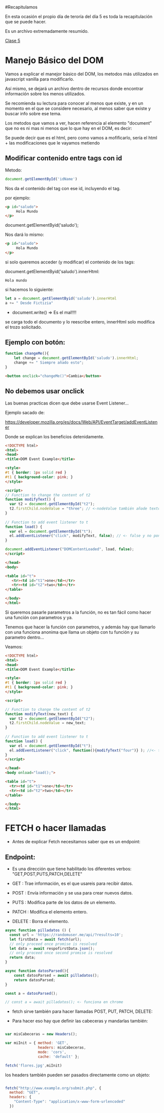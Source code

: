 #Recapitulamos

En esta ocasión el propio día de teroría del día 5 es toda la recapitulación que se puede hacer.

Es un archivo extremadamente resumido.

[Clase 5](./dia5.md)

# Manejo Básico del DOM

Vamos a explicar el manejor básico del DOM, los metodos más utilizados en javascript vanilla para modificarlo.

Así mismo, se dejará un archivo dentro de recursos donde encontrar información sobre los menos utilizados.

Se recomienda su lectura para conocer al menos que existe, y en un momento en el que se considere necesario, al menos saber que existe y buscar info sobre ese tema.

Los metodos que vamos a ver, hacen referencia al elemento "document" que no es ni mas ni menos que lo que hay en el DOM, es decir:

Se puede decir que es el html, pero como vamos a mofificarlo, sería el html + las modificaciones que le vayamos metiendo

## Modificar contenido entre tags con id

Metodo:

```javascript
document.getElementById('idName')
```

Nos da el contenido del tag con ese id, incluyendo el tag.

por ejemplo:

```html
<p id="saludo">
     Hola Mundo
</p>
```
document.getElementByid('saludo');

Nos dará lo mismo:

```html
<p id="saludo">
     Hola Mundo
</p>
```

si solo queremos acceder (y modificar) el contenido de los tags:

document.getElementByid('saludo').innerHtml:

```Hola mundo```

si hacemos lo siguiente:

```javascript
let a = document.getElementByid('saludo').innerHtml
a += " Desde Fictizia"
```

- document.write() => Es el mal!!!!

se carga todo el documento y lo reescribe entero, innerHtml solo modifica el trozo solicitado.

## Ejemplo con botón:

```javascript
function changeMe(){
    let change = document.getElementById('saludo').innerHtml;
    change += " Siempre añado esto";
}
```

```html
<button onclick="changeMe()">Cambia</button>
```

## No debemos usar onclick

Las buenas practicas dicen que debe usarse Event Listener...

Ejemplo sacado de:

https://developer.mozilla.org/es/docs/Web/API/EventTarget/addEventListener

Donde se explican los beneficios detenidamente.

```html
<!DOCTYPE html>
<html>
<head>
<title>DOM Event Example</title>

<style>
#t { border: 1px solid red }
#t1 { background-color: pink; }
</style>

<script>
// Function to change the content of t2
function modifyText() {
  var t2 = document.getElementById("t2");
  t2.firstChild.nodeValue = "three"; // <-nodeValue también añade texto uso algo mas complejo...    
}
 
// Function to add event listener to t
function load() { 
  var el = document.getElementById("t"); 
  el.addEventListener("click", modifyText, false); // <- false y no poner nada es lo mismo
} 

document.addEventListener("DOMContentLoaded", load, false);
</script>

</head>
<body>

<table id="t"> 
   <tr><td id="t1">one</td></tr>
   <tr><td id="t2">two</td></tr>
</table>

</body> 
</html>

```

Si queremos pasarle parametros a la función, no es tan fácil como hacer una función con parametros y ya.

Tenemos que hacer la función con parametros, y además hay que llamarlo con una funciona anonima que llama un objeto con tu función y su parametro dentro...

Veamos:

```html
<!DOCTYPE html>
<html>
<head>
<title>DOM Event Example</title>

<style>
#t { border: 1px solid red }
#t1 { background-color: pink; }
</style>

<script>

// Function to change the content of t2
function modifyText(new_text) {
  var t2 = document.getElementById("t2");
  t2.firstChild.nodeValue = new_text;    
}
 
// Function to add event listener to t
function load() { 
  var el = document.getElementById("t"); 
  el.addEventListener("click", function(){modifyText("four")} ); //<- tampoco es para tanto :P
} 
</script>

</head>
<body onload="load();">

<table id="t">
  <tr><td id="t1">one</td></tr>
  <tr><td id="t2">two</td></tr>
</table>

</body>
</html>
```

# FETCH o hacer llamadas

- Antes de explicar Fetch necesitamos saber que es un endpoint:

## Endpoint:

- Es una dirección que tiene habilitado los diferentes verbos: "GET,POST,PUTS,PATCH,DELETE"

- GET : Trae información, es el que usareis para recibir datos.
- POST : Envía información y se usa para crear nuevos datos.
- PUTS : Modifica parte de los datos de un elemento.
- PATCH : Modifica el elemento entero.
- DELETE : Borra el elemento.

```javascript
async function pilladatos () {
  const url = 'https://randomuser.me/api/?results=10';
  let firstData = await fetch(url);
  // only proceed once promise is resolved
  let data = await respofirstData.json();
  // only proceed once second promise is resolved
  return data;
}

async function datosParsed(){
    const datosParsed = await pilladatos();
    return datosParsed;
}

const a = datosParsed();

// const a = await pilladatos(); <- funciona en chrome

```

- fetch sirve también para hacer llamadas POST, PUT, PATCH, DELETE:

- Para hacer eso hay que definir las cabeceras y mandarlas también:

```javascript

var misCabeceras = new Headers();

var miInit = { method: 'GET',
               headers: misCabeceras,
               mode: 'cors',
               cache: 'default' };

fetch('flores.jpg',miInit)

```

los headers también pueden ser pasados directamente como un objeto:

```javascript

fetch("http://www.example.org/submit.php", {
  method: "GET",
  headers: {
    "Content-Type": "application/x-www-form-urlencoded"
  })
```

